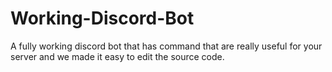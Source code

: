 # Working-Discord-Bot
A fully working discord bot that has command that are really useful for your server and we made it easy to edit the source code.
